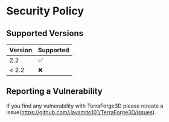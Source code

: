 # Security Policy

## Supported Versions



| Version | Supported          |
| ------- | ------------------ |
| 2.2     | :white_check_mark: |
| < 2.2   | :x:                |

## Reporting a Vulnerability

If you find any vulnerability with TerraForge3D please rcreate a issue(https://github.com/Jaysmito101/TerraForge3D/issues).
